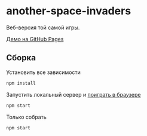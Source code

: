 # another-space-invaders
Веб-версия той самой игры.

[Демо на GitHub Pages](https://4esnog.github.io/another-space-invaders/public/)

## Сборка

Установить все зависимости
```bash
npm install
```

Запустить локальный сервер и [поиграть в браузере](http://localhost:3000)
```bash
npm start
```

Только собрать
```bash
npm start
```
